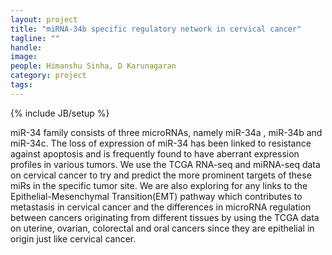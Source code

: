 ```yaml
---
layout: project
title: "miRNA-34b specific regulatory network in cervical cancer"
tagline: ""
handle: 
image: 
people: Himanshu Sinha, D Karunagaran
category: project
tags: 
---
```

{% include JB/setup %}

miR-34 family consists of three microRNAs, namely miR-34a , miR-34b and miR-34c. The loss of expression of miR-34 has been linked to resistance against apoptosis and is frequently found to have aberrant expression profiles in various tumors. We use the TCGA RNA-seq and miRNA-seq data on cervical cancer to try and predict the more prominent targets of these miRs in the specific tumor site. We are also exploring for any links to the Epithelial-Mesenchymal Transition(EMT) pathway which contributes to metastasis in cervical cancer and the differences in microRNA regulation between cancers originating from different tissues by using the TCGA data on uterine, ovarian, colorectal and oral cancers since they are epithelial in origin just like cervical cancer.

